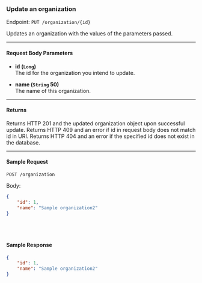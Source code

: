 ### Update an organization
Endpoint: `PUT /organization/{id}`

Updates an organization with the values of the parameters passed.
___

#### Request Body Parameters
- **id (`Long`)** <br/>
The id for the organization you intend to update.

- **name (`String` 50)** <br/>
The name of this organization.
___
#### Returns
Returns HTTP 201 and the updated organization object upon successful update. Returns HTTP 409 and an error if id in request body does not match id in URI. Returns HTTP 404 and an error if the specified id does not exist in the database.
___
#### Sample Request
`POST /organization`

Body: 

```json
{
    "id": 1,
    "name": "Sample organization2"
}
```
<br/>
<br/>

#### Sample Response
```json
{
    "id": 1,
    "name": "Sample organization2"
}
```

